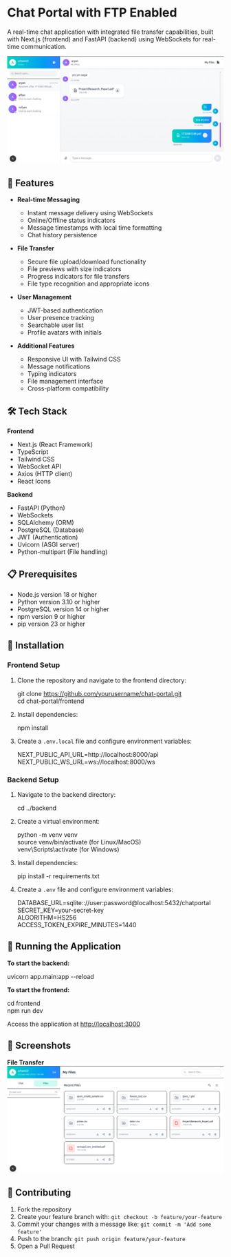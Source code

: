 # Chat Portal with FTP Enabled

A real-time chat application with integrated file transfer capabilities, built with Next.js (frontend) and FastAPI (backend) using WebSockets for real-time communication.

![Chat Portal](frontend/screenshots/Chat.png)

## 🌟 Features

- **Real-time Messaging**
  - Instant message delivery using WebSockets
  - Online/Offline status indicators
  - Message timestamps with local time formatting
  - Chat history persistence

- **File Transfer**
  - Secure file upload/download functionality
  - File previews with size indicators
  - Progress indicators for file transfers
  - File type recognition and appropriate icons

- **User Management**
  - JWT-based authentication
  - User presence tracking
  - Searchable user list
  - Profile avatars with initials

- **Additional Features**
  - Responsive UI with Tailwind CSS
  - Message notifications
  - Typing indicators
  - File management interface
  - Cross-platform compatibility

## 🛠️ Tech Stack

**Frontend**
- Next.js (React Framework)
- TypeScript
- Tailwind CSS
- WebSocket API
- Axios (HTTP client)
- React Icons

**Backend**
- FastAPI (Python)
- WebSockets
- SQLAlchemy (ORM)
- PostgreSQL (Database)
- JWT (Authentication)
- Uvicorn (ASGI server)
- Python-multipart (File handling)

## 📋 Prerequisites

- Node.js version 18 or higher
- Python version 3.10 or higher
- PostgreSQL version 14 or higher
- npm version 9 or higher
- pip version 23 or higher

## 🚀 Installation

### Frontend Setup

1. Clone the repository and navigate to the frontend directory:

   git clone https://github.com/yourusername/chat-portal.git  
   cd chat-portal/frontend

2. Install dependencies:

   npm install

3. Create a `.env.local` file and configure environment variables:

   NEXT_PUBLIC_API_URL=http://localhost:8000/api  
   NEXT_PUBLIC_WS_URL=ws://localhost:8000/ws

### Backend Setup

1. Navigate to the backend directory:

   cd ../backend

2. Create a virtual environment:

   python -m venv venv  
   source venv/bin/activate (for Linux/MacOS)  
   venv\Scripts\activate (for Windows)

3. Install dependencies:

   pip install -r requirements.txt

4. Create a `.env` file and configure environment variables:

   DATABASE_URL=sqlite:://user:password@localhost:5432/chatportal
   SECRET_KEY=your-secret-key  
   ALGORITHM=HS256  
   ACCESS_TOKEN_EXPIRE_MINUTES=1440

## 🏃 Running the Application

**To start the backend:**

   uvicorn app.main:app --reload

**To start the frontend:**

   cd frontend  
   npm run dev

Access the application at [http://localhost:3000](http://localhost:3000)

## 📸 Screenshots

**File Transfer**  
   ![File Transfer](frontend/screenshots/myFiles.png)
## 🤝 Contributing

1. Fork the repository  
2. Create your feature branch with: `git checkout -b feature/your-feature`  
3. Commit your changes with a message like: `git commit -m 'Add some feature'`  
4. Push to the branch: `git push origin feature/your-feature`  
5. Open a Pull Request
